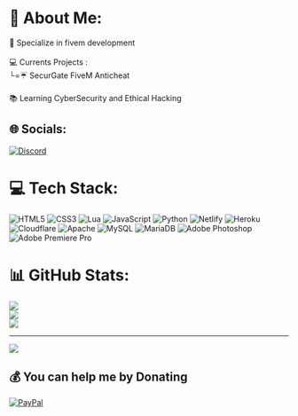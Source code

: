 # 💫 About Me:
🌟 Specialize in fivem development<br><br>💻 Currents Projects :<br>        └=☔ SecurGate FiveM Anticheat<br><br>
📚 Learning CyberSecurity and Ethical Hacking


## 🌐 Socials:
[![Discord](https://img.shields.io/badge/Discord-%237289DA.svg?logo=discord&logoColor=white)](https://discord.gg/securgate) 

# 💻 Tech Stack:
![HTML5](https://img.shields.io/badge/html5-%23E34F26.svg?style=for-the-badge&logo=html5&logoColor=white) ![CSS3](https://img.shields.io/badge/css3-%231572B6.svg?style=for-the-badge&logo=css3&logoColor=white) ![Lua](https://img.shields.io/badge/lua-%232C2D72.svg?style=for-the-badge&logo=lua&logoColor=white) ![JavaScript](https://img.shields.io/badge/javascript-%23323330.svg?style=for-the-badge&logo=javascript&logoColor=%23F7DF1E) ![Python](https://img.shields.io/badge/python-3670A0?style=for-the-badge&logo=python&logoColor=ffdd54) ![Netlify](https://img.shields.io/badge/netlify-%23000000.svg?style=for-the-badge&logo=netlify&logoColor=#00C7B7) ![Heroku](https://img.shields.io/badge/heroku-%23430098.svg?style=for-the-badge&logo=heroku&logoColor=white) ![Cloudflare](https://img.shields.io/badge/Cloudflare-F38020?style=for-the-badge&logo=Cloudflare&logoColor=white) ![Apache](https://img.shields.io/badge/apache-%23D42029.svg?style=for-the-badge&logo=apache&logoColor=white) ![MySQL](https://img.shields.io/badge/mysql-%2300f.svg?style=for-the-badge&logo=mysql&logoColor=white) ![MariaDB](https://img.shields.io/badge/MariaDB-003545?style=for-the-badge&logo=mariadb&logoColor=white) ![Adobe Photoshop](https://img.shields.io/badge/adobephotoshop-%2331A8FF.svg?style=for-the-badge&logo=adobephotoshop&logoColor=white) ![Adobe Premiere Pro](https://img.shields.io/badge/Adobe%20Premiere%20Pro-9999FF.svg?style=for-the-badge&logo=Adobe%20Premiere%20Pro&logoColor=white)
# 📊 GitHub Stats:
![](https://github-readme-stats.vercel.app/api?username=Poisskail&theme=blueberry&hide_border=false&include_all_commits=false&count_private=false)<br/>
![](https://github-readme-streak-stats.herokuapp.com/?user=Poisskail&theme=blueberry&hide_border=false)<br/>
![](https://github-readme-stats.vercel.app/api/top-langs/?username=Poisskail&theme=blueberry&hide_border=false&include_all_commits=false&count_private=false&layout=compact)


---
[![](https://visitcount.itsvg.in/api?id=Poisskail&icon=5&color=0)](https://visitcount.itsvg.in)

  ## 💰 You can help me by Donating
  [![PayPal](https://img.shields.io/badge/PayPal-00457C?style=for-the-badge&logo=paypal&logoColor=white)](https://paypal.me/latmosphere) 

  
<!-- Proudly created with GPRM ( https://gprm.itsvg.in ) -->
